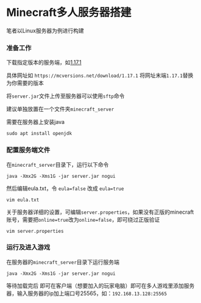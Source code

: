 # Minecraft多人服务器搭建

笔者以Linux服务器为例进行构建

### 准备工作
下载指定版本的服务端，如[1.17.1](https://mcversions.net/download/1.17.1)

具体网址如 `https://mcversions.net/download/1.17.1` 
将网址末端`1.17.1`替换为你需要的版本

将`server.jar`文件上传至服务器可以使用`sftp`命令

建议单独放置在一个文件夹`minecraft_server`

需要在服务器上安装java
```
sudo apt install openjdk
```

### 配置服务端文件
在`minecraft_server`目录下，运行以下命令
```
java -Xmx2G -Xms1G -jar server.jar nogui
```
然后编辑eula.txt，令 `eula=false` 改成 `eula=true` 
```
vim eula.txt
```
关于服务器详细的设置，可编辑`server.properties`，如果没有正版的minecraft账号，需要把`online=true`改为`online=false`，即可绕过正版验证
```
vim server.properties
```

### 运行及进入游戏

在服务器的`minecraft_server`目录下运行服务端
```
java -Xmx2G -Xms1G -jar server.jar nogui
```
等待加载完后 即可在客户端（想要加入的玩家电脑）即可在多人游戏里添加服务器，输入服务器的ip加上端口号25565，如：`192.168.13.128:25565`
